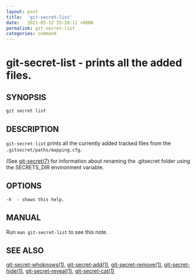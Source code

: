 ```yaml
---
layout: post
title:  'git-secret-list'
date:   2021-05-12 15:28:11 +0000
permalink: git-secret-list
categories: command
---
```

git-secret-list - prints all the added files.
=============================================

## SYNOPSIS

    git secret list


## DESCRIPTION
`git-secret-list` prints all the currently added tracked files from the `.gitsecret/paths/mapping.cfg`.

(See [git-secret(7)](http://git-secret.io/git-secret) for information about renaming the .gitsecret
folder using the SECRETS_DIR environment variable.


## OPTIONS

    -h  - shows this help.


## MANUAL

Run `man git-secret-list` to see this note.


## SEE ALSO

[git-secret-whoknows(1)](http://git-secret.io/git-secret-whoknows), [git-secret-add(1)](http://git-secret.io/git-secret-add), 
[git-secret-remove(1)](http://git-secret.io/git-secret-remove), [git-secret-hide(1)](http://git-secret.io/git-secret-hide), 
[git-secret-reveal(1)](http://git-secret.io/git-secret-reveal), [git-secret-cat(1)](http://git-secret.io/git-secret-cat)

